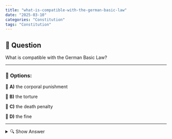 ```yaml
---
title: "what-is-compatible-with-the-german-basic-law"
date: "2025-03-10"
categories: "Constitution"
tags: "Constitution"
---
```


## 📌 **Question**

What is compatible with the German Basic Law?



---

### 📝 **Options:**

🔘 **A)** the corporal punishment

🔘 **B)** the torture

🔘 **C)** the death penalty

🔘 **D)** the fine

---

<details>
  <summary>🔍 Show Answer</summary>

  <p>
💡  <b>Correct Answer:</b>  d
  </p>
  <p>
    📖<b>Explanation:</b>
    The German Basic Law forms the constitutional basis of the Federal Republic of Germany and protects fundamental human rights and the dignity of the individual. It determines which state measures and penalties are permissible and which are not. In particular, the Basic Law prohibits cruel, inhuman or degrading punishments. In the context of criminal justice, it is therefore examined which punitive measures are compatible with the provisions of the Basic Law.
  </p>
</details>
